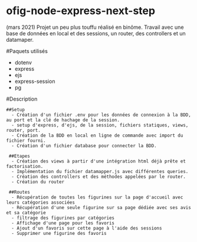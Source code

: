 # ofig-node-express-next-step
(mars 2021)
Projet un peu plus touffu réalisé en binôme. Travail avec une base de données en local et des sessions, un router, des controllers et un datamaper.

#Paquets utilisés
  - dotenv
  - express
  - ejs
  - express-session
  - pg
 
 #Description
 
    ##Setup
      - Création d'un fichier .env pour les données de connexion à la BDD, au port et la clé de hachage de la session.
      - setup d'express, d'ejs, de la session, fichiers statiques, views, router, port.
      - Création de la BDD en local en ligne de commande avec import du fichier fourni.
      - Création d'un fichier database pour connecter la BDD.
     
     ##Etapes
      - Création des views à partir d'une intégration html déjà prête et factorisation.
      - Implémentation du fichier datamapper.js avec différentes queries.
      - Création des controllers et des méthodes appelées par le router.
      - Création du router
     
     ##Routes
      - Récupération de toutes les figurines sur la page d'accueil avec leurs catégories associées
      - Récupération d'une seule figurine sur sa page dédiée avec ses avis et sa catégorie
      - filtrage des figurines par catégories
      - Affichage d'une page pour les favoris
      - Ajout d'un favoris sur cette page à l'aide des sessions
      - Supprimer une figurine des favoris
  
